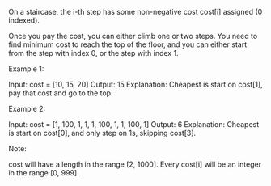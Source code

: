 
On a staircase, the i-th step has some non-negative cost cost[i] assigned (0 indexed).

Once you pay the cost, you can either climb one or two steps. You need to find minimum cost to reach the top of the floor, and you can either start from the step with index 0, or the step with index 1.


Example 1:

Input: cost = [10, 15, 20]
Output: 15
Explanation: Cheapest is start on cost[1], pay that cost and go to the top.



Example 2:

Input: cost = [1, 100, 1, 1, 1, 100, 1, 1, 100, 1]
Output: 6
Explanation: Cheapest is start on cost[0], and only step on 1s, skipping cost[3].



Note:

cost will have a length in the range [2, 1000].
Every cost[i] will be an integer in the range [0, 999].

